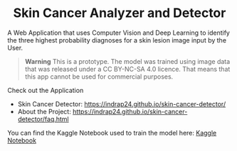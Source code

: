 <h1 align=center> Skin Cancer Analyzer and Detector </h1>

A Web Application that uses Computer Vision and Deep Learning to identify the three highest probability diagnoses for a skin lesion image input by the User.

> **Warning**
> This is a prototype.  The model was trained using image data that was released under a CC BY-NC-SA 4.0 licence. That means that this app cannot be used for commercial purposes.

Check out the Application
  - Skin Cancer Detector: https://indrap24.github.io/skin-cancer-detector/
  - About the Project: https://indrap24.github.io/skin-cancer-detector/faq.html

You can find the Kaggle Notebook used to train the model here: [Kaggle Notebook](https://www.kaggle.com/indrashispaul/using-mobilenet-keras-tfjs-web-app/notebook)




